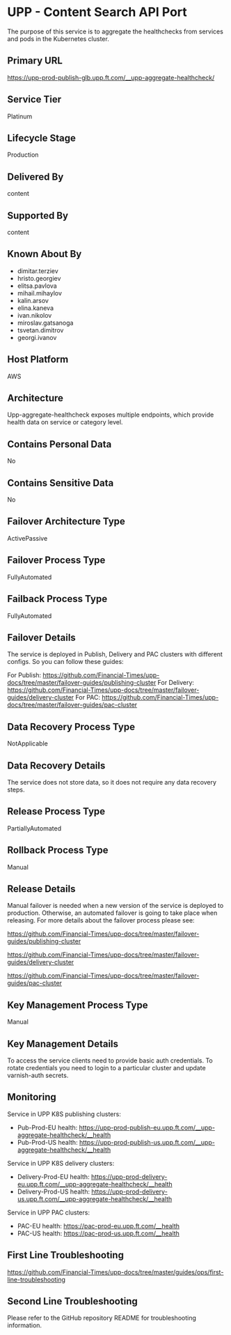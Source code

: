 # UPP - Content Search API Port

The purpose of this service is to aggregate the healthchecks from services and pods in the Kubernetes cluster.

## Primary URL

<https://upp-prod-publish-glb.upp.ft.com/__upp-aggregate-healthcheck/>

## Service Tier

Platinum

## Lifecycle Stage

Production

## Delivered By

content

## Supported By

content

## Known About By

- dimitar.terziev
- hristo.georgiev
- elitsa.pavlova
- mihail.mihaylov
- kalin.arsov
- elina.kaneva
- ivan.nikolov
- miroslav.gatsanoga
- tsvetan.dimitrov
- georgi.ivanov

## Host Platform

AWS

## Architecture

Upp-aggregate-healthcheck exposes multiple endpoints, which provide health data on service or category level.

## Contains Personal Data

No

## Contains Sensitive Data

No

## Failover Architecture Type

ActivePassive

## Failover Process Type

FullyAutomated

## Failback Process Type

FullyAutomated

## Failover Details

The service is deployed in Publish, Delivery and PAC clusters with different configs. So you can follow these guides:

For Publish: https://github.com/Financial-Times/upp-docs/tree/master/failover-guides/publishing-cluster
For Delivery: https://github.com/Financial-Times/upp-docs/tree/master/failover-guides/delivery-cluster
For PAC: https://github.com/Financial-Times/upp-docs/tree/master/failover-guides/pac-cluster

## Data Recovery Process Type

NotApplicable

## Data Recovery Details

The service does not store data, so it does not require any data recovery steps.

## Release Process Type

PartiallyAutomated

## Rollback Process Type

Manual

## Release Details

Manual failover is needed when a new version of
the service is deployed to production.
Otherwise, an automated failover is going to take place when releasing.
For more details about the failover process please see:

<https://github.com/Financial-Times/upp-docs/tree/master/failover-guides/publishing-cluster>

<https://github.com/Financial-Times/upp-docs/tree/master/failover-guides/delivery-cluster>

<https://github.com/Financial-Times/upp-docs/tree/master/failover-guides/pac-cluster>

## Key Management Process Type

Manual

## Key Management Details

To access the service clients need to provide basic auth credentials.
To rotate credentials you need to login to a particular cluster and update varnish-auth secrets.

## Monitoring

Service in UPP K8S publishing clusters:

- Pub-Prod-EU health: <https://upp-prod-publish-eu.upp.ft.com/__upp-aggregate-healthcheck/__health>
- Pub-Prod-US health: <https://upp-prod-publish-us.upp.ft.com/__upp-aggregate-healthcheck/__health>

Service in UPP K8S delivery clusters:

- Delivery-Prod-EU health: <https://upp-prod-delivery-eu.upp.ft.com/__upp-aggregate-healthcheck/__health>
- Delivery-Prod-US health: <https://upp-prod-delivery-us.upp.ft.com/__upp-aggregate-healthcheck/__health>

Service in UPP PAC clusters:

- PAC-EU health: <https://pac-prod-eu.upp.ft.com/__health>
- PAC-US health: <https://pac-prod-us.upp.ft.com/__health>

## First Line Troubleshooting

<https://github.com/Financial-Times/upp-docs/tree/master/guides/ops/first-line-troubleshooting>

## Second Line Troubleshooting

Please refer to the GitHub repository README for troubleshooting information.
